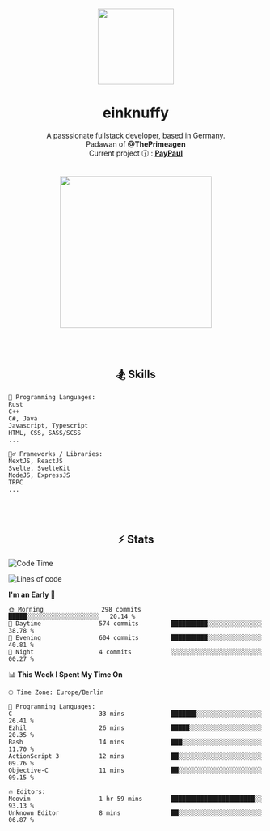 <p align="center">
   <br />
   <a href="https://github.com/einKnuffy" target="_blank"><img width="150px" src="https://avatars.githubusercontent.com/u/66639485?s=400&u=fc9b6f7cbddb6dfbb93dc63483f7fc7aee75ac2e&v=4" /></a>
   <h1 align="center"><b>einknuffy</b></h1>
   <p align="center">A passsionate fullstack developer, based in Germany. <br/>
   Padawan of <b>@ThePrimeagen</b> <br/>
   Current project 🕜 : <b><a href="https://github.com/einKnuffy/paypaul">PayPaul</a></b><br/><br/>
      
   <p align="center">
      <img src="https://lanyard.cnrad.dev/api/675737917200662539" alt="" width="300px" /></p>
   </p>
</p>

<br/><br/>

<p align="center">
     <h2 align="center"><b>🏂 Skills</b></h2>
      <p align="center">
<!-- <p align="center"><b>That's it. Thanks for reading my profile 🤓</b></p>
<p align="center">
<img align="center" width="150px" src="https://i.kym-cdn.com/entries/icons/facebook/000/016/546/hidethepainharold.jpg" /></p><br/><br/> -->

```text
💬 Programming Languages:
Rust
C++
C#, Java
Javascript, Typescript
HTML, CSS, SASS/SCSS
...

🤹‍♂️ Frameworks / Libraries:
NextJS, ReactJS
Svelte, SvelteKit
NodeJS, ExpressJS
TRPC
...
```
</p>
</p>

<br/><br/>

<p align="center">
    <h2 align="center"><b>⚡ Stats</b></h2>
    <p align="center">

<!--START_SECTION:waka-->
![Code Time](http://img.shields.io/badge/Code%20Time-195%20hrs%2038%20mins-blue)

![Lines of code](https://img.shields.io/badge/From%20Hello%20World%20I%27ve%20Written-9.3%20million%20lines%20of%20code-blue)

**I'm an Early 🐤** 

```text
🌞 Morning                298 commits         █████░░░░░░░░░░░░░░░░░░░░   20.14 % 
🌆 Daytime                574 commits         ██████████░░░░░░░░░░░░░░░   38.78 % 
🌃 Evening                604 commits         ██████████░░░░░░░░░░░░░░░   40.81 % 
🌙 Night                  4 commits           ░░░░░░░░░░░░░░░░░░░░░░░░░   00.27 % 
```


📊 **This Week I Spent My Time On** 

```text
🕑︎ Time Zone: Europe/Berlin

💬 Programming Languages: 
C                        33 mins             ███████░░░░░░░░░░░░░░░░░░   26.41 % 
Ezhil                    26 mins             █████░░░░░░░░░░░░░░░░░░░░   20.35 % 
Bash                     14 mins             ███░░░░░░░░░░░░░░░░░░░░░░   11.70 % 
ActionScript 3           12 mins             ██░░░░░░░░░░░░░░░░░░░░░░░   09.76 % 
Objective-C              11 mins             ██░░░░░░░░░░░░░░░░░░░░░░░   09.15 % 

🔥 Editors: 
Neovim                   1 hr 59 mins        ███████████████████████░░   93.13 % 
Unknown Editor           8 mins              ██░░░░░░░░░░░░░░░░░░░░░░░   06.87 % 
```


<!--END_SECTION:waka-->

   </p>
</p>

<br/>
